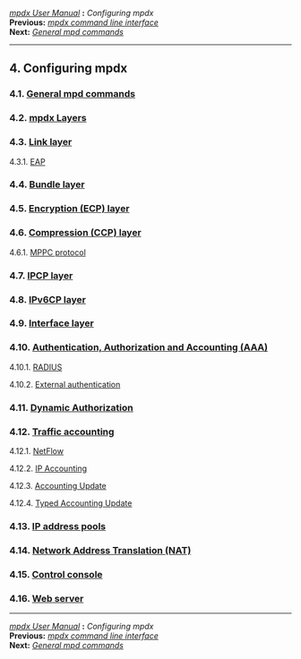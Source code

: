 [*mpdx User Manual*](README.md) **:** *Configuring mpdx*\
**Previous:** [*mpdx command line interface*](mpd16.md)\
**Next:** [*General mpd commands*](mpd18.md)

------------------------------------------------------------------------

## 4. Configuring mpdx

### 4.1. [General mpd commands](mpd18.md#18)

### 4.2. [mpdx Layers](mpd19.md#19)

### 4.3. [Link layer](mpd20.md#20)

4.3.1. [EAP](mpd21.md#21)

### 4.4. [Bundle layer](mpd22.md#22)

### 4.5. [Encryption (ECP) layer](mpd23.md#23)

### 4.6. [Compression (CCP) layer](mpd24.md#24)

4.6.1. [MPPC protocol](mpd25.md#25)

### 4.7. [IPCP layer](mpd26.md#26)

### 4.8. [IPv6CP layer](mpd27.md#27)

### 4.9. [Interface layer](mpd28.md#28)

### 4.10. [Authentication, Authorization and Accounting (AAA)](mpd29.md#29)

4.10.1. [RADIUS](mpd30.md#30)

4.10.2. [External authentication](mpd31.md#31)

### 4.11. [Dynamic Authorization](mpd32.md#32)

### 4.12. [Traffic accounting](mpd33.md#33)

4.12.1. [NetFlow](mpd34.md#34)

4.12.2. [IP Accounting](mpd35.md#35)

4.12.3. [Accounting Update](mpd36.md#36)

4.12.4. [Typed Accounting Update](mpd37.md#37)

### 4.13. [IP address pools](mpd38.md#38)

### 4.14. [Network Address Translation (NAT)](mpd39.md#39)

### 4.15. [Control console](mpd40.md#40)

### 4.16. [Web server](mpd41.md#41)

------------------------------------------------------------------------

[*mpdx User Manual*](README.md) **:** *Configuring mpdx*\
**Previous:** [*mpdx command line interface*](mpd16.md)\
**Next:** [*General mpd commands*](mpd18.md)
